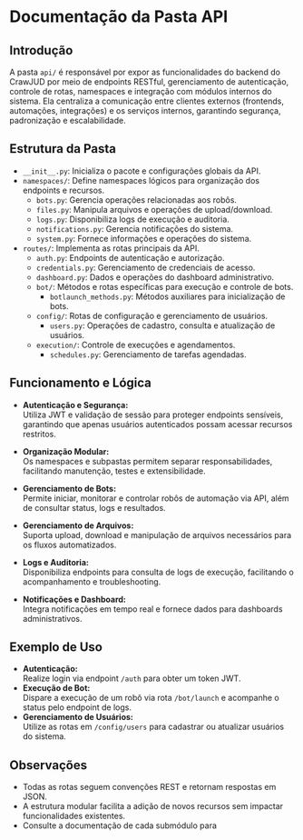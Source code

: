 # Documentação da Pasta API

## Introdução

A pasta `api/` é responsável por expor as funcionalidades do backend do CrawJUD por meio de endpoints RESTful, gerenciamento de autenticação, controle de rotas, namespaces e integração com módulos internos do sistema. Ela centraliza a comunicação entre clientes externos (frontends, automações, integrações) e os serviços internos, garantindo segurança, padronização e escalabilidade.

## Estrutura da Pasta

- `__init__.py`: Inicializa o pacote e configurações globais da API.
- `namespaces/`: Define namespaces lógicos para organização dos endpoints e recursos.
  - `bots.py`: Gerencia operações relacionadas aos robôs.
  - `files.py`: Manipula arquivos e operações de upload/download.
  - `logs.py`: Disponibiliza logs de execução e auditoria.
  - `notifications.py`: Gerencia notificações do sistema.
  - `system.py`: Fornece informações e operações do sistema.
- `routes/`: Implementa as rotas principais da API.
  - `auth.py`: Endpoints de autenticação e autorização.
  - `credentials.py`: Gerenciamento de credenciais de acesso.
  - `dashboard.py`: Dados e operações do dashboard administrativo.
  - `bot/`: Métodos e rotas específicas para execução e controle de bots.
    - `botlaunch_methods.py`: Métodos auxiliares para inicialização de bots.
  - `config/`: Rotas de configuração e gerenciamento de usuários.
    - `users.py`: Operações de cadastro, consulta e atualização de usuários.
  - `execution/`: Controle de execuções e agendamentos.
    - `schedules.py`: Gerenciamento de tarefas agendadas.

## Funcionamento e Lógica

- **Autenticação e Segurança:**  
  Utiliza JWT e validação de sessão para proteger endpoints sensíveis, garantindo que apenas usuários autenticados possam acessar recursos restritos.

- **Organização Modular:**  
  Os namespaces e subpastas permitem separar responsabilidades, facilitando manutenção, testes e extensibilidade.

- **Gerenciamento de Bots:**  
  Permite iniciar, monitorar e controlar robôs de automação via API, além de consultar status, logs e resultados.

- **Gerenciamento de Arquivos:**  
  Suporta upload, download e manipulação de arquivos necessários para os fluxos automatizados.

- **Logs e Auditoria:**  
  Disponibiliza endpoints para consulta de logs de execução, facilitando o acompanhamento e troubleshooting.

- **Notificações e Dashboard:**  
  Integra notificações em tempo real e fornece dados para dashboards administrativos.

## Exemplo de Uso

- **Autenticação:**  
  Realize login via endpoint `/auth` para obter um token JWT.
- **Execução de Bot:**  
  Dispare a execução de um robô via rota `/bot/launch` e acompanhe o status pelo endpoint de logs.
- **Gerenciamento de Usuários:**  
  Utilize as rotas em `/config/users` para cadastrar ou atualizar usuários do sistema.

## Observações

- Todas as rotas seguem convenções REST e retornam respostas em JSON.
- A estrutura modular facilita a adição de novos recursos sem impactar funcionalidades existentes.
- Consulte a documentação de cada submódulo para
